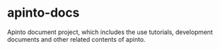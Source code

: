 # apinto-docs
Apinto document project, which includes the use tutorials, development documents and other related contents of apinto. 
